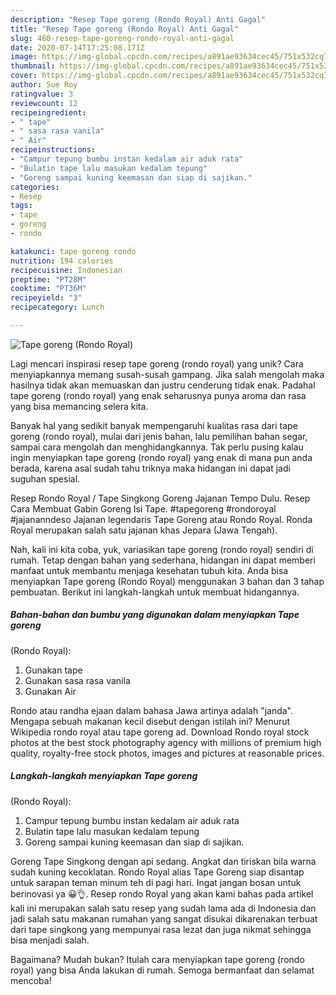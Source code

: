 ```yaml
---
description: "Resep Tape goreng (Rondo Royal) Anti Gagal"
title: "Resep Tape goreng (Rondo Royal) Anti Gagal"
slug: 460-resep-tape-goreng-rondo-royal-anti-gagal
date: 2020-07-14T17:25:08.171Z
image: https://img-global.cpcdn.com/recipes/a891ae93634cec45/751x532cq70/tape-goreng-rondo-royal-foto-resep-utama.jpg
thumbnail: https://img-global.cpcdn.com/recipes/a891ae93634cec45/751x532cq70/tape-goreng-rondo-royal-foto-resep-utama.jpg
cover: https://img-global.cpcdn.com/recipes/a891ae93634cec45/751x532cq70/tape-goreng-rondo-royal-foto-resep-utama.jpg
author: Sue Roy
ratingvalue: 3
reviewcount: 12
recipeingredient:
- " tape"
- " sasa rasa vanila"
- " Air"
recipeinstructions:
- "Campur tepung bumbu instan kedalam air aduk rata"
- "Bulatin tape lalu masukan kedalam tepung"
- "Goreng sampai kuning keemasan dan siap di sajikan."
categories:
- Resep
tags:
- tape
- goreng
- rondo

katakunci: tape goreng rondo 
nutrition: 194 calories
recipecuisine: Indonesian
preptime: "PT28M"
cooktime: "PT36M"
recipeyield: "3"
recipecategory: Lunch

---
```



![Tape goreng
(Rondo Royal)](https://img-global.cpcdn.com/recipes/a891ae93634cec45/751x532cq70/tape-goreng-rondo-royal-foto-resep-utama.jpg)

Lagi mencari inspirasi resep tape goreng
(rondo royal) yang unik? Cara menyiapkannya memang susah-susah gampang. Jika salah mengolah maka hasilnya tidak akan memuaskan dan justru cenderung tidak enak. Padahal tape goreng
(rondo royal) yang enak seharusnya punya aroma dan rasa yang bisa memancing selera kita.

Banyak hal yang sedikit banyak mempengaruhi kualitas rasa dari tape goreng
(rondo royal), mulai dari jenis bahan, lalu pemilihan bahan segar, sampai cara mengolah dan menghidangkannya. Tak perlu pusing kalau ingin menyiapkan tape goreng
(rondo royal) yang enak di mana pun anda berada, karena asal sudah tahu triknya maka hidangan ini dapat jadi suguhan spesial.

Resep Rondo Royal / Tape Singkong Goreng Jajanan Tempo Dulu. Resep Cara Membuat Gabin Goreng Isi Tape. #tapegoreng #rondoroyal #jajananndeso Jajanan legendaris Tape Goreng atau Rondo Royal. Ronda Royal merupakan salah satu jajanan khas Jepara (Jawa Tengah).


Nah, kali ini kita coba, yuk, variasikan tape goreng
(rondo royal) sendiri di rumah. Tetap dengan bahan yang sederhana, hidangan ini dapat memberi manfaat untuk membantu menjaga kesehatan tubuh kita. Anda bisa menyiapkan Tape goreng
(Rondo Royal) menggunakan 3 bahan dan 3 tahap pembuatan. Berikut ini langkah-langkah untuk membuat hidangannya.

<!--inarticleads1-->

##### Bahan-bahan dan bumbu yang digunakan dalam menyiapkan Tape goreng
(Rondo Royal):

1. Gunakan  tape
1. Gunakan  sasa rasa vanila
1. Gunakan  Air


Rondo atau randha ejaan dalam bahasa Jawa artinya adalah &#34;janda&#34;. Mengapa sebuah makanan kecil disebut dengan istilah ini? Menurut Wikipedia rondo royal atau tape goreng ad. Download Rondo royal stock photos at the best stock photography agency with millions of premium high quality, royalty-free stock photos, images and pictures at reasonable prices. 

<!--inarticleads2-->

##### Langkah-langkah menyiapkan Tape goreng
(Rondo Royal):

1. Campur tepung bumbu instan kedalam air aduk rata
1. Bulatin tape lalu masukan kedalam tepung
1. Goreng sampai kuning keemasan dan siap di sajikan.


Goreng Tape Singkong dengan api sedang. Angkat dan tiriskan bila warna sudah kuning kecoklatan. Rondo Royal alias Tape Goreng siap disantap untuk sarapan teman minum teh di pagi hari. Ingat jangan bosan untuk berinovasi ya 😀👌. Resep rondo Royal yang akan kami bahas pada artikel kali ini merupakan salah satu resep yang sudah lama ada di Indonesia dan jadi salah satu makanan rumahan yang sangat disukai dikarenakan terbuat dari tape singkong yang mempunyai rasa lezat dan juga nikmat sehingga bisa menjadi salah. 

Bagaimana? Mudah bukan? Itulah cara menyiapkan tape goreng
(rondo royal) yang bisa Anda lakukan di rumah. Semoga bermanfaat dan selamat mencoba!
